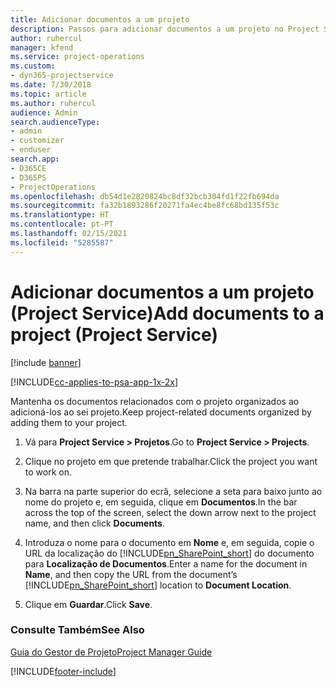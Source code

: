 ```yaml
---
title: Adicionar documentos a um projeto
description: Passos para adicionar documentos a um projeto no Project Service
author: ruhercul
manager: kfend
ms.service: project-operations
ms.custom:
- dyn365-projectservice
ms.date: 7/30/2018
ms.topic: article
ms.author: ruhercul
audience: Admin
search.audienceType:
- admin
- customizer
- enduser
search.app:
- D365CE
- D365PS
- ProjectOperations
ms.openlocfilehash: db54d1e2820824bc8df32bcb304fd1f22fb694da
ms.sourcegitcommit: fa32b1893286f20271fa4ec4be8fc68bd135f53c
ms.translationtype: HT
ms.contentlocale: pt-PT
ms.lasthandoff: 02/15/2021
ms.locfileid: "5285587"
---
```

# <a name="add-documents-to-a-project-project-service"></a><span data-ttu-id="272a9-103">Adicionar documentos a um projeto (Project Service)</span><span class="sxs-lookup"><span data-stu-id="272a9-103">Add documents to a project (Project Service)</span></span>

[!include [banner](../includes/psa-now-project-operations.md)]

[!INCLUDE[cc-applies-to-psa-app-1x-2x](../includes/cc-applies-to-psa-app-1x-2x.md)]

<span data-ttu-id="272a9-104">Mantenha os documentos relacionados com o projeto organizados ao adicioná-los ao sei projeto.</span><span class="sxs-lookup"><span data-stu-id="272a9-104">Keep project-related documents organized by adding them to your project.</span></span>  
  
1. <span data-ttu-id="272a9-105">Vá para **Project Service > Projetos**.</span><span class="sxs-lookup"><span data-stu-id="272a9-105">Go to **Project Service > Projects**.</span></span>  
  
2. <span data-ttu-id="272a9-106">Clique no projeto em que pretende trabalhar.</span><span class="sxs-lookup"><span data-stu-id="272a9-106">Click the project you want to work on.</span></span>  
  
3. <span data-ttu-id="272a9-107">Na barra na parte superior do ecrã, selecione a seta para baixo junto ao nome do projeto e, em seguida, clique em **Documentos**.</span><span class="sxs-lookup"><span data-stu-id="272a9-107">In the bar across the top of the screen, select the down arrow next to the project name, and then click **Documents**.</span></span>  
  
4. <span data-ttu-id="272a9-108">Introduza o nome para o documento em **Nome** e, em seguida, copie o URL da localização do [!INCLUDE[pn_SharePoint_short](../includes/pn-sharepoint-short.md)] do documento para **Localização de Documentos**.</span><span class="sxs-lookup"><span data-stu-id="272a9-108">Enter a name for the document in **Name**,  and then copy the URL from the document’s [!INCLUDE[pn_SharePoint_short](../includes/pn-sharepoint-short.md)] location to **Document Location**.</span></span>  
  
5. <span data-ttu-id="272a9-109">Clique em **Guardar**.</span><span class="sxs-lookup"><span data-stu-id="272a9-109">Click **Save**.</span></span>  
  
### <a name="see-also"></a><span data-ttu-id="272a9-110">Consulte Também</span><span class="sxs-lookup"><span data-stu-id="272a9-110">See Also</span></span>  
 [<span data-ttu-id="272a9-111">Guia do Gestor de Projeto</span><span class="sxs-lookup"><span data-stu-id="272a9-111">Project Manager Guide</span></span>](../psa/project-manager-guide.md)


[!INCLUDE[footer-include](../includes/footer-banner.md)]